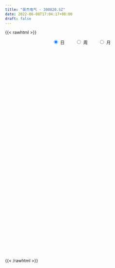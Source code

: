 ```yaml
---
title: "英杰电气 - 300820.SZ"
date: 2022-06-08T17:04:17+08:00
draft: false
---
```

{{< rawhtml >}}
    <div style="text-align: center">
        <label style="padding: 1rem;"><input style="margin-right: .5rem" type="radio" name="period" value="D" checked onclick="period_change(this)">日</label>
        <label style="padding: 1rem;"><input style="margin-right: .5rem" type="radio" name="period" value="W" onclick="period_change(this)">周</label>
        <label style="padding: 1rem;"><input style="margin-right: .5rem" type="radio" name="period" value="M" onclick="period_change(this)">月</label>
    </div>
    <div id="chart" style="height: 700px;"></div> 
    <script type="text/javascript">
        const D_v = [28422.59,15758.04,25921.79,21267.45,13980.05,11072.0,15390.0,13561.0,13480.0,10963.0,16087.18,31152.05,19789.44,13656.5,16511.5,21479.15,24895.37,16530.25,19537.5,21323.0,16096.08,16145.5,17622.3,13129.5,12164.0,15748.22,15156.0,61556.7,88278.78,68386.34,86640.56,57804.12,50215.62,50054.45,67670.44,51126.5,56822.4,60927.12,60763.59,49731.85,35471.98,43564.49,30954.42,22555.49,21521.0,22481.05,29770.23,27201.05,14902.05,16762.5,16937.54,17532.2,14197.0,26369.25,19207.2,15745.0,18786.5,17251.79,28726.83,20800.33,14162.29,9810.0,10025.5,15742.79,18276.0,15438.5,11153.0,9629.5,19049.04,28480.46,18126.91,15152.55,12687.55,16244.5,42397.54,56001.04,32468.0,33129.5,30932.23,22164.49,28619.79,25545.5,13118.07,13555.0,11195.0,29497.0,23195.5,14439.13,12225.5,12562.5,12390.56,13325.0,8612.5,6862.0,6299.5,11462.0,18413.8,26319.69,26952.18,60212.99,74915.35,35826.8,32101.0,28141.5,26843.0,62420.01,57124.49,85332.89,68230.4,43402.5,37726.5,32091.0,38405.96,41616.11,71671.41,81206.53,51210.29,39889.22,29030.0,30367.0,21993.5,23741.02,21369.5,18164.5,16641.5,13597.5,21249.0,17859.94,12138.29,21449.5,22558.5,14994.0,10345.0,12755.8,9080.5,9260.5,9478.0,17654.5,10825.72,14000.5,14320.5,10995.5,10247.0,11368.5,13366.0,12486.15,10373.45,10356.0,14413.5,20590.0,16975.0,22916.5,18643.0,13839.5,11492.5,14226.65,13317.15,29235.0,14692.5,26009.0,24220.5,24657.56,13807.5,24186.0,16948.5,14674.99,12908.99,10827.5,17354.0,11950.5,12696.0,10441.5,6899.0,7261.0,7788.0,9453.0,6291.3,6095.5,15019.0,12469.0,7319.5,5925.0,7469.5,11496.5,8350.0,7659.5,10005.5,6903.67,8196.5,6476.5,5204.5,14645.0,8737.0,5838.0,6727.0,6484.0,5805.5,7497.0,4946.74,5420.65,7679.0,6894.0,11083.5,10848.7,27864.1,68988.33,48535.13,33609.59,23466.44,31764.5,18580.5,14236.0,20389.5,33502.25,21491.5,14198.0,19106.5,20950.5,13954.75,13287.5,9490.0,12010.0,6435.0,6148.0,7434.5,8266.61,16798.89,10654.5,16829.11,34503.22,21548.81,13183.7,16350.0,9226.11,10858.0,4998.5,6457.0,9493.5,4922.5,4252.0,6785.5,10796.24,8439.74,5561.0,14077.5,22694.53,17132.89,9528.5,9606.5,7710.5,10888.64,10370.89,11625.11,18723.62,11507.88,8321.5,10920.0,7730.0,12112.0,9227.5,7557.5,10457.24,7711.0,6601.0,5352.57,27426.82,59451.15,49576.72,71097.22,45896.47,45752.62,44612.39,72807.99,46413.09,41302.37,45922.71,33795.12,76374.03,84039.61,50917.78,36860.38,44333.73,54745.29,48020.35,38618.28,45076.69,30291.79,22683.5,45615.5,31735.66,55427.48,52594.45,35777.0,31454.52,40222.81,35393.91,30252.91,28349.22,28780.87,16129.37,25893.99,27384.0,36160.55,34563.06,29233.96,27217.77,16577.27,17655.2,17386.12,24841.63,18402.5,41900.73,36914.18,35976.0,55159.76,60294.74,51637.56,30637.82,46472.97,37226.84,36952.35,34937.34,30804.15,28091.0,17418.66,21479.65,22771.0,17521.5,32761.79,32316.53,22826.82,24366.03,16064.16,29694.92,22839.23,19855.39,21328.38,17445.79,14288.19,20587.08,15508.5,17741.0,31871.2,14607.5,17003.5,13659.17,25140.45,21147.9,11807.25,17332.55,38528.35,34391.19,74619.25,74747.77,55605.91,41117.93,38640.75,37530.31,35397.32,33354.84,39189.54,25528.51,33997.91,26546.57,36828.75,59582.32,44045.0,29209.5,25417.0,25149.0,15100.5,20263.48,13399.49,34559.67,25584.88,15809.5,15037.0,11236.5,19795.0,14020.97,14712.02,12145.5,10569.5,15124.0,10395.47,9471.5,12794.0,7771.61,7387.5,9076.6,8794.0,9942.0,16964.0,11737.5,8211.96,7270.0,15112.99,9740.46,12569.0,12406.0,10034.5,13897.0,15628.0,15018.03,8567.0,9402.5,10030.69,13195.0,18167.74,7144.0,21478.65,18110.21,11567.5,16829.58,9244.0,10252.5,9983.5,9318.0,11361.5,12698.41,6825.36,10053.38,17483.0,9377.0,10136.91,13829.5,18283.89,13971.07,7188.31,9243.5,11164.64,12807.05,11823.11,14417.0,12823.04,7780.0,9024.5,6773.8,6601.5,9321.79,9479.5,7469.5,9942.0,8366.5,10660.5,17468.5,34615.0,16070.9,33881.67,23587.6,16662.71,14226.01,12292.09,10789.26,9744.81,29851.67,22288.77,15591.02,11347.27,10297.71,12911.94,9908.44,10379.94,10514.94,18590.94,18583.79,24819.0,14056.0,11850.99,12781.0,15454.8,16924.57,28100.13,23772.6,27835.0,19830.24,15187.41,18294.98,14596.82,17190.31,18461.12,12379.87,12493.35,7175.08,10300.6,7886.83,11668.21,9205.0,7753.03,10496.37,22136.98,29925.29,13159.9,17796.12,19985.17,13438.03,25648.62,29170.75,24191.57,21176.54]
const D_histogram = [0.0,0.0721139601,0.2550441117,0.1290329869,-0.1236781448,-0.3650535905,-0.3018501132,-0.3528634473,-0.3596681273,-0.4173592902,-0.2451462405,0.1667201528,0.3430652295,0.4140943767,0.4438023948,-1.5154363616,-2.5819171355,-3.1674419663,-3.4129613327,-3.4311042674,-3.2660519644,-2.8878292014,-2.5047504107,-2.055781373,-1.6232925373,-1.1684128325,-0.7736501223,-0.0838630605,0.5244891462,1.3205765665,1.9030493918,2.0225616749,1.9067565941,1.8876910809,2.0510396914,2.1214785043,2.153873407,2.271325788,2.1952695102,1.8743793719,1.5542568283,0.8553756527,0.2543640328,-0.0673928153,-0.1983739085,-0.3358409921,-0.5268375651,-0.8601494676,-0.9454166804,-0.8558261103,-0.6887400797,-0.6123731078,-0.4940045596,-0.1910161562,-0.0309046917,0.1506704373,0.1935233083,0.1014297172,0.3256585097,0.336156783,0.2841285382,0.262636427,0.296549715,0.4010269446,0.5152616232,0.4606088699,0.3236139187,0.2658968376,0.3477193813,0.3479094666,0.1767919565,0.1308694824,0.0710757429,0.0693779175,0.3995001455,0.7317607286,0.7144242599,0.824415712,0.788312484,0.6664793979,0.2736946778,-0.2236401174,-0.4408357223,-0.4936675392,-0.5251002883,-0.2926634142,-0.1629028667,-0.0675527569,-0.0739197301,-0.1690658205,-0.1045237773,-0.1842682445,-0.2285948185,-0.3027606481,-0.3010682908,-0.2186850038,0.0138381695,0.2905929041,0.4299293541,0.8992380069,1.1677239105,1.1385251286,0.9146591293,0.821575521,0.5479893601,0.8036027213,0.7821725692,1.1748364452,1.1062575909,0.9494036489,0.568418853,0.2111337646,0.1575383464,0.1716576077,0.4019481195,0.4764972389,0.2129494696,0.1694632497,-0.0124442901,-0.3774846965,-0.5322644175,-0.5306136281,-0.6276271444,-0.7467802529,-0.7486936715,-0.7455162252,-0.6035982141,-0.604784159,-0.5531872595,-0.7067145975,-0.9644728688,-1.1269846296,-1.2084991356,-1.1435120398,-1.0155807859,-0.9081103744,-0.8068176056,-0.5686399771,-0.3975304035,-0.4475529207,-0.3510985244,-0.3234445871,-0.1839108143,-0.0162480641,0.0677576457,0.1011523583,0.0389407917,0.1012197059,0.1225214065,0.2482078494,0.2298642253,0.3846118165,0.4301771349,0.342036916,0.2230731424,0.1339136219,0.1628918223,-0.0684639198,-0.1686337659,-0.5198152095,-0.8881161993,-1.2151837675,-1.3522640335,-1.2738420358,-1.1119710156,-0.8890688415,-0.7116005452,-0.5300854948,-0.2637200816,-0.0883605592,-0.043488851,-0.0692557966,-0.0407862389,-0.0231177644,-0.0016055406,0.010342821,0.0781881233,0.1154306418,-0.0423075213,-0.2207166867,-0.3313888676,-0.4147459039,-0.3907898403,-0.2099542262,0.00085885,0.2136645017,0.3777858543,0.4470450776,0.5332454,0.533708855,0.5359910979,0.715485156,0.7595248568,0.7758896032,0.6988916346,0.6832436716,0.6229869589,0.4771587619,0.3193527451,0.2687975208,0.2524028448,0.1938858338,0.2494391664,0.3391854988,0.8609767858,1.1756118019,1.454189401,1.3361464558,1.1724013831,0.809147821,0.5537480468,0.34808101,0.226331383,0.253667107,0.2403329342,0.1474138757,0.1706062267,0.1954090786,0.0829059776,-0.0869748369,-0.1701197826,-0.3460400733,-0.4182133852,-0.441045116,-0.3962868532,-0.3003967497,-0.188925608,-0.1886114466,-0.0437657385,0.1267403453,0.1834873932,0.1406506136,-0.0207524504,-0.1496830479,-0.3085965168,-0.3643115433,-0.3388292392,-0.4097982122,-0.4280766247,-0.3903359278,-0.2777290088,-0.1317637287,-0.0641389348,-0.041995315,0.0654482917,0.2524835682,0.3048029798,0.3324272067,0.2919512393,0.2498147423,0.2733709609,0.1990362003,0.2276088903,0.2408078326,0.1697397342,0.0759967418,0.076805308,0.0734800308,0.1147956526,0.0731738209,0.0505065842,-0.0759934649,-0.2122679388,-0.2640783351,-0.2660121758,0.0716244526,0.5008499405,0.7736626653,1.4314284039,1.530748646,1.5719318494,1.6079484859,1.5987978587,1.3979906366,1.1303458348,1.0205247371,0.8381951018,1.1847669792,1.5924488186,1.7875177997,1.7967346089,1.9337734843,1.4264941843,0.8392910815,0.3291417326,0.0604831542,-0.2228338263,-0.3595797212,-0.1769369351,-0.2793584448,0.3849490979,0.7519266506,0.5452787727,0.3537206477,0.5918418349,0.7006255445,0.4287586394,-0.2222187816,-0.4571521967,-0.7025865294,-0.9771494689,-1.218887952,-1.5841464383,-1.878984205,-1.8080876111,-1.6562464813,-1.6167617096,-1.7462783887,-1.7092998814,-1.5691989342,-1.590316111,-0.8800349354,-0.5321512191,-0.4105660224,0.1323570969,0.8442336974,1.535973117,1.6762738937,1.4648736595,1.8148855135,1.574044185,0.858309822,0.339972601,-0.2835133436,-0.7685427842,-1.0534588152,-1.4572632446,-1.6354028181,-1.5869202869,-1.9339411157,-2.1520685058,-2.1856381886,-2.1708178761,-1.7673087901,-1.7186805872,-1.4329059705,-1.1978314026,-0.8828739791,-0.6618957269,-0.7141137739,-0.6830357601,-0.5366422863,0.0246602336,0.3104650199,0.5553219959,0.6295859684,0.8921787538,0.7809336151,0.5913118961,0.5813287596,0.8969271469,1.1599653723,2.3047269275,3.2712541192,3.7271583376,3.8063690563,3.6934454662,3.3893124451,2.8459159563,2.2932539396,1.7049222985,1.1869212756,0.7272405314,0.3048554981,0.0319549568,-1.2000498746,-1.6186929254,-1.9282032748,-1.8340704692,-1.458978385,-1.197263709,-1.0105825628,-0.847143136,-0.2230847613,-0.1128042717,-0.1507461536,-0.3488196427,-0.6143841451,-0.9254361939,-1.1125667429,-1.4623981879,-1.4145412569,-1.4230304564,-1.0419513455,-0.733605187,-0.4764041416,-0.2387680557,-0.1561341939,-0.2684406311,-0.6298116691,-0.9156759713,-1.1722413395,-1.1122472738,-1.2558629446,-1.1440111605,-1.085891638,-1.0920165129,-1.0500828592,-0.8406239539,-0.7605040496,-0.99940518,-0.8280422726,-1.0020484687,-1.0377807332,-1.071951849,-1.0115652361,-1.0248742392,-0.769272275,-0.5271610387,-0.4734745262,-0.5485586446,-0.8459480169,-0.9677659732,-0.7131241726,-0.6088577658,-0.3553093144,-0.2159574278,-0.0650116752,-0.0364555008,-0.0860246154,-0.0802964997,-0.108311317,-0.3382786231,-0.376951132,-0.235401446,0.1443268436,0.6218352779,0.8942269269,1.0217380044,1.0781456062,1.2951709259,1.2641349787,1.3877949709,1.5898353814,1.655756932,1.5927562284,1.3363028524,1.0474908209,0.7154116798,0.3547603528,0.1270386418,0.1129834952,0.0278368159,-0.2984942157,-0.5973872736,-0.4108618235,0.2095573388,0.4186296583,0.9489152548,1.3027636254,1.3387965812,1.3072584974,1.112064759,0.7332860318,0.5077899321,1.1803709673,1.2776847143,1.1653246033,0.952220668,0.6396628708,0.3205394997,-0.2234641785,-0.3873573968,-0.7189833151,-1.2311678955,-1.6979558238,-1.5131696039,-1.4405976808,-1.4892963859,-1.6444339655,-1.7822908436,-2.2560447199,-2.295153105,-1.7163192539,-1.0382551907,-0.4224336571,0.0273293983,0.5586925422,0.9837992291,1.3592608364,1.700608997,1.8105433353,1.7349099603,1.603603734,1.6888819074,1.6086681834,1.6492658,1.5382511264,1.3791947583,0.882514768,-1.2370150709,-2.4543853818,-3.1441026492,-3.3857465566,-3.2106526169,-2.9983019251,-2.5097122752,-1.8346887478,-1.1410248467,-0.6143059988]
const D_fast = [0.0,0.0901424501,0.3368336296,0.2430807516,-0.0405499163,-0.3731887597,-0.3854478106,-0.5246770066,-0.6213987184,-0.7834297038,-0.6725032143,-0.2189567827,0.0431546014,0.2177073427,0.3583659595,-1.9797318872,-3.6916919451,-5.0690772674,-6.167836967,-7.0437559685,-7.6952166567,-8.0389511941,-8.282060006,-8.3470363116,-8.3203706102,-8.1575941135,-7.9562439339,-7.2874226372,-6.547948144,-5.4217165821,-4.3634814087,-3.738328707,-3.3774446392,-2.9245873822,-2.2484788489,-1.6476704099,-1.0768071554,-0.3915233274,0.0812377723,0.228942477,0.2973841404,-0.187653122,-0.7250737336,-1.0636787856,-1.2442533559,-1.4656806875,-1.7883866518,-2.3367359212,-2.6583573041,-2.7827232616,-2.7878222509,-2.864548556,-2.8696811476,-2.6144467832,-2.4620614917,-2.2428187534,-2.1515850553,-2.2183212171,-1.9126777972,-1.8181403281,-1.7991364383,-1.7549694428,-1.6469187261,-1.4421847603,-1.1991346759,-1.1386352117,-1.1947266833,-1.1859695549,-1.0172171659,-0.930049714,-1.056969235,-1.0701743385,-1.1121991422,-1.0965524883,-0.6665552239,-0.1513544587,0.0099151376,0.3260105177,0.4869854107,0.531772174,0.2074111234,-0.3458337011,-0.6732382366,-0.8494869383,-1.0121947595,-0.8529237389,-0.7638889081,-0.6854269875,-0.7102738932,-0.8476864388,-0.8092753399,-0.9350868682,-1.0365621469,-1.1864181385,-1.2599928539,-1.2322808179,-0.9962981022,-0.6468951415,-0.400076353,0.2940418015,0.8544586827,1.109891183,1.114689966,1.227000238,1.0904114171,1.5469254586,1.7210384488,2.4074114361,2.6153969795,2.6958939497,2.4570138671,2.1525122198,2.1383013882,2.1953350514,2.5261125932,2.7197860223,2.5094756203,2.5083552129,2.3233366006,1.8639250201,1.5760791946,1.445076577,1.1911562746,0.8853081029,0.6962212664,0.5130196564,0.504038114,0.3516561293,0.2649562139,-0.0652497735,-0.5641262619,-1.0083841801,-1.3920234701,-1.6129143842,-1.7388783268,-1.8584355088,-1.9588471414,-1.8628295072,-1.7911025344,-1.9530132819,-1.9443335167,-1.9975407261,-1.9039846569,-1.7403839227,-1.6394388014,-1.5807559993,-1.633232368,-1.5456485273,-1.4937164751,-1.3059780699,-1.2668556376,-1.0159550923,-0.8628454902,-0.8654764801,-0.9286719681,-0.984353083,-0.9146519271,-1.1631236491,-1.3054519367,-1.7865871827,-2.3769172224,-3.0077807324,-3.4829270068,-3.722965518,-3.8390872517,-3.838452288,-3.838884128,-3.7898904513,-3.5894550585,-3.4361856759,-3.4021861805,-3.4452670752,-3.4269940773,-3.4151050438,-3.3939942052,-3.3794601384,-3.2920678052,-3.2259676262,-3.3942826697,-3.6278710067,-3.8213904046,-4.0084339168,-4.0821753134,-3.9538282558,-3.7428004671,-3.47657869,-3.2180108738,-3.0369903811,-2.8174787087,-2.6835880399,-2.5473080226,-2.1889426754,-1.9550217604,-1.7446846132,-1.6469596732,-1.4917967182,-1.3963066912,-1.4228451978,-1.5008130283,-1.4841688724,-1.4374628372,-1.4475083898,-1.3295952656,-1.1550525584,-0.418017075,0.1905208916,0.832645841,1.0486395097,1.1779947828,1.0170281759,0.9000654134,0.7814186291,0.7162518478,0.8070043486,0.8537534093,0.7976878197,0.8635317274,0.937186849,0.8454102423,0.6537857187,0.5281108273,0.2656805183,0.0889538601,-0.0441391497,-0.0984526002,-0.0776616842,-0.0134219444,-0.0602606447,0.0736436288,0.2758347989,0.3784536952,0.3707795689,0.2041883923,0.0378370329,-0.1982255653,-0.3450184776,-0.4042434833,-0.5776620093,-0.702959578,-0.7628028631,-0.7196281963,-0.6066038483,-0.5550137882,-0.5433689971,-0.4195633175,-0.1694071489,-0.0408869924,0.0698440362,0.1023558787,0.1226730672,0.214572026,0.1899963155,0.2754712281,0.3488721285,0.3202389636,0.2454951568,0.2655050499,0.2805497804,0.3505643153,0.3272359388,0.3171953483,0.1716969329,-0.0176445257,-0.1354745058,-0.2039113904,0.1516313512,0.7060693242,1.1722977153,2.1879205549,2.6699279585,3.1040941242,3.5420978823,3.9326467197,4.0813371567,4.0962788136,4.2415889002,4.2688080404,4.9115716626,5.7173657066,6.3593141376,6.8177145991,7.4381968455,7.2875410917,6.9101607592,6.4822968434,6.2287590536,5.8897336165,5.6630927913,5.8015013437,5.6292402227,6.3897850399,6.9447442552,6.8744160706,6.7712881074,7.1573697533,7.4413098491,7.2766326039,6.5701004875,6.2208790232,5.7997980581,5.2809477514,4.7344872804,3.9731921845,3.2086083665,2.8274830576,2.5652625671,2.2005569114,1.6344706351,1.2441241721,0.9919253858,0.5732291812,1.0635016229,1.2783475345,1.2972912255,1.873303619,2.796238644,3.8719713427,4.4313405929,4.5861587735,5.389892006,5.5425617237,5.0414048161,4.6080607454,3.913696465,3.2365313283,2.6882505935,1.9201303529,1.333140075,0.9848925344,0.1543864267,-0.6017580899,-1.1817373198,-1.7096214763,-1.7479395878,-2.1289815318,-2.2014334077,-2.2658166905,-2.1715777617,-2.1160734413,-2.3468199317,-2.486500858,-2.4742679557,-1.9068003775,-1.5433793361,-1.1596918611,-0.9280313966,-0.4423939226,-0.3584056576,-0.4001994026,-0.2648503493,0.2749798248,0.8280093933,2.5489526804,4.3332934018,5.7209872047,6.7517901875,7.5622279639,8.105423054,8.2735055543,8.2941570225,8.1320559561,7.9107852521,7.6329146407,7.286743482,7.0218316798,5.4898143797,4.6664980976,3.8749369295,3.5105521178,3.5208996058,3.4832983545,3.4173338601,3.3689875028,3.9372746872,4.0193541088,3.9437256886,3.6584472888,3.2392867501,2.6968756528,2.2316034181,1.5161724261,1.2103940429,0.8461472293,0.9667385038,1.0916833656,1.2297833756,1.4077274476,1.4513277609,1.2719111659,0.7530872106,0.2383039156,-0.3113217875,-0.5293895402,-0.9869709471,-1.1611219532,-1.3744753402,-1.6536043433,-1.8741914044,-1.8748884876,-1.9848945957,-2.4736470211,-2.5092946818,-2.9338129952,-3.228990443,-3.531149521,-3.7236542171,-3.9931817801,-3.9298978846,-3.8195769079,-3.884259027,-4.0964828066,-4.6053591831,-4.9691186327,-4.8927578752,-4.9407059099,-4.7759847871,-4.6906222575,-4.5559294236,-4.5364871244,-4.6075623929,-4.6219084022,-4.6770010487,-4.9915380106,-5.1244483025,-5.0417489779,-4.6259389774,-3.9929717237,-3.4970233429,-3.1140777643,-2.788133761,-2.2473157098,-1.9623179123,-1.4917091774,-0.8922099215,-0.4123491379,-0.0771607845,0.0004615526,-0.0264777736,-0.1797039948,-0.4516652336,-0.6476272842,-0.633436557,-0.7116240322,-1.1125786179,-1.5608184941,-1.4770084998,-0.8042000029,-0.4904702688,0.2770441413,0.9565834183,1.3273155195,1.62259206,1.7054145113,1.5099572921,1.4114086755,2.3790824525,2.795817378,2.9747884179,2.9997396495,2.84709757,2.6081090739,2.008239351,1.7475067835,1.2361350365,0.4161584822,-0.4751184021,-0.6686245831,-0.9562020802,-1.3772248818,-1.9434709528,-2.5269005417,-3.5646655981,-4.1775622594,-4.0278082218,-3.6093079562,-3.099094837,-2.642499432,-1.9714631525,-1.3004066583,-0.585129842,0.1813705679,0.7439407401,1.1020348552,1.3716295624,1.8791282126,2.2010815344,2.653995601,2.927543709,3.1132860305,2.8372347322,0.4084511255,-1.4225155308,-2.8982584605,-3.9863390071,-4.6139082216,-5.151133011,-5.2899714299,-5.0736200895,-4.6652124,-4.2920700519]
const D_slow = [0.0,0.01802849,0.0817895179,0.1140477647,0.0831282285,-0.0081351692,-0.0835976975,-0.1718135593,-0.2617305911,-0.3660704136,-0.4273569738,-0.3856769356,-0.2999106282,-0.196387034,-0.0854364353,-0.4642955257,-1.1097748096,-1.9016353011,-2.7548756343,-3.6126517012,-4.4291646923,-5.1511219926,-5.7773095953,-6.2912549386,-6.6970780729,-6.989181281,-7.1825938116,-7.2035595767,-7.0724372902,-6.7422931485,-6.2665308006,-5.7608903819,-5.2842012333,-4.8122784631,-4.2995185402,-3.7691489142,-3.2306805624,-2.6628491154,-2.1140317379,-1.6454368949,-1.2568726878,-1.0430287747,-0.9794377664,-0.9962859703,-1.0458794474,-1.1298396954,-1.2615490867,-1.4765864536,-1.7129406237,-1.9268971513,-2.0990821712,-2.2521754481,-2.375676588,-2.4234306271,-2.4311568,-2.3934891907,-2.3451083636,-2.3197509343,-2.2383363069,-2.1542971111,-2.0832649766,-2.0176058698,-1.9434684411,-1.8432117049,-1.7143962991,-1.5992440816,-1.518340602,-1.4518663925,-1.3649365472,-1.2779591806,-1.2337611915,-1.2010438209,-1.1832748851,-1.1659304058,-1.0660553694,-0.8831151872,-0.7045091223,-0.4984051943,-0.3013270733,-0.1347072238,-0.0662835544,-0.1221935837,-0.2324025143,-0.3558193991,-0.4870944712,-0.5602603247,-0.6009860414,-0.6178742306,-0.6363541631,-0.6786206183,-0.7047515626,-0.7508186237,-0.8079673284,-0.8836574904,-0.9589245631,-1.013595814,-1.0101362717,-0.9374880456,-0.8300057071,-0.6051962054,-0.3132652278,-0.0286339456,0.2000308367,0.405424717,0.542422057,0.7433227373,0.9388658796,1.2325749909,1.5091393886,1.7464903008,1.8885950141,1.9413784552,1.9807630418,2.0236774437,2.1241644736,2.2432887834,2.2965261508,2.3388919632,2.3357808907,2.2414097165,2.1083436122,1.9756902051,1.818783419,1.6320883558,1.4449149379,1.2585358816,1.1076363281,0.9564402883,0.8181434734,0.6414648241,0.4003466069,0.1186004495,-0.1835243344,-0.4694023444,-0.7232975409,-0.9503251345,-1.1520295358,-1.2941895301,-1.393572131,-1.5054603612,-1.5932349923,-1.674096139,-1.7200738426,-1.7241358586,-1.7071964472,-1.6819083576,-1.6721731597,-1.6468682332,-1.6162378816,-1.5541859192,-1.4967198629,-1.4005669088,-1.2930226251,-1.2075133961,-1.1517451105,-1.118266705,-1.0775437494,-1.0946597294,-1.1368181708,-1.2667719732,-1.488801023,-1.7925969649,-2.1306629733,-2.4491234822,-2.7271162361,-2.9493834465,-3.1272835828,-3.2598049565,-3.3257349769,-3.3478251167,-3.3586973295,-3.3760112786,-3.3862078383,-3.3919872794,-3.3923886646,-3.3898029593,-3.3702559285,-3.3413982681,-3.3519751484,-3.4071543201,-3.490001537,-3.5936880129,-3.691385473,-3.7438740296,-3.7436593171,-3.6902431917,-3.5957967281,-3.4840354587,-3.3507241087,-3.2172968949,-3.0832991205,-2.9044278315,-2.7145466172,-2.5205742164,-2.3458513078,-2.1750403899,-2.0192936501,-1.9000039597,-1.8201657734,-1.7529663932,-1.689865682,-1.6413942236,-1.579034432,-1.4942380573,-1.2789938608,-0.9850909103,-0.6215435601,-0.2875069461,0.0055933997,0.2078803549,0.3463173666,0.4333376191,0.4899204648,0.5533372416,0.6134204751,0.650273944,0.6929255007,0.7417777704,0.7625042648,0.7407605555,0.6982306099,0.6117205916,0.5071672453,0.3969059663,0.297834253,0.2227350656,0.1755036636,0.1283508019,0.1174093673,0.1490944536,0.1949663019,0.2301289553,0.2249408427,0.1875200807,0.1103709515,0.0192930657,-0.0654142441,-0.1678637971,-0.2748829533,-0.3724669353,-0.4418991875,-0.4748401196,-0.4908748534,-0.5013736821,-0.4850116092,-0.4218907171,-0.3456899722,-0.2625831705,-0.1895953607,-0.1271416751,-0.0587989349,-0.0090398848,0.0478623378,0.1080642959,0.1504992295,0.1694984149,0.1886997419,0.2070697496,0.2357686628,0.254062118,0.266688764,0.2476903978,0.1946234131,0.1286038293,0.0621007854,0.0800068985,0.2052193837,0.39863505,0.756492151,1.1391793125,1.5321622748,1.9341493963,2.333848861,2.6833465201,2.9659329788,3.2210641631,3.4306129386,3.7268046834,4.124916888,4.5717963379,5.0209799902,5.5044233612,5.8610469073,6.0708696777,6.1531551108,6.1682758994,6.1125674428,6.0226725125,5.9784382788,5.9085986675,6.004835942,6.1928176047,6.3291372978,6.4175674598,6.5655279185,6.7406843046,6.8478739644,6.7923192691,6.6780312199,6.5023845875,6.2580972203,5.9533752323,5.5573386228,5.0875925715,4.6355706687,4.2215090484,3.817318621,3.3807490238,2.9534240535,2.5611243199,2.1635452922,1.9435365583,1.8104987536,1.707857248,1.7409465222,1.9520049465,2.3359982258,2.7550666992,3.1212851141,3.5750064925,3.9685175387,4.1830949942,4.2680881444,4.1972098085,4.0050741125,3.7417094087,3.3773935975,2.968542893,2.5718128213,2.0883275424,1.5503104159,1.0039008688,0.4611963998,0.0193692022,-0.4103009446,-0.7685274372,-1.0679852878,-1.2887037826,-1.4541777143,-1.6327061578,-1.8034650978,-1.9376256694,-1.931460611,-1.853844356,-1.715013857,-1.557617365,-1.3345726765,-1.1393392727,-0.9915112987,-0.8461791088,-0.6219473221,-0.331955979,0.2442257529,1.0620392827,1.9938288671,2.9454211311,3.8687824977,4.716110609,5.427589598,6.0009030829,6.4271336575,6.7238639765,6.9056741093,6.9818879838,6.989876723,6.6898642544,6.285191023,5.8031402043,5.344622587,4.9798779908,4.6805620635,4.4279164228,4.2161306388,4.1603594485,4.1321583806,4.0944718422,4.0072669315,3.8536708952,3.6223118467,3.344170161,2.978570614,2.6249352998,2.2691776857,2.0086898493,1.8252885526,1.7061875172,1.6464955033,1.6074619548,1.540351797,1.3828988797,1.1539798869,0.860919552,0.5828577336,0.2688919974,-0.0171107927,-0.2885837022,-0.5615878304,-0.8241085452,-1.0342645337,-1.2243905461,-1.4742418411,-1.6812524092,-1.9317645264,-2.1912097097,-2.459197672,-2.712088981,-2.9683075408,-3.1606256096,-3.2924158692,-3.4107845008,-3.547924162,-3.7594111662,-4.0013526595,-4.1796337026,-4.3318481441,-4.4206754727,-4.4746648297,-4.4909177485,-4.5000316237,-4.5215377775,-4.5416119024,-4.5686897317,-4.6532593875,-4.7474971705,-4.806347532,-4.7702658211,-4.6148070016,-4.3912502699,-4.1358157688,-3.8662793672,-3.5424866357,-3.226452891,-2.8795041483,-2.482045303,-2.06810607,-1.6699170129,-1.3358412998,-1.0739685945,-0.8951156746,-0.8064255864,-0.7746659259,-0.7464200522,-0.7394608482,-0.8140844021,-0.9634312205,-1.0661466764,-1.0137573417,-0.9090999271,-0.6718711134,-0.3461802071,-0.0114810618,0.3153335626,0.5933497523,0.7766712603,0.9036187433,1.1987114852,1.5181326637,1.8094638146,2.0475189816,2.2074346992,2.2875695742,2.2317035296,2.1348641804,1.9551183516,1.6473263777,1.2228374218,0.8445450208,0.4843956006,0.1120715041,-0.2990369873,-0.7446096982,-1.3086208782,-1.8824091544,-2.3114889679,-2.5710527656,-2.6766611798,-2.6698288303,-2.5301556947,-2.2842058875,-1.9443906784,-1.5192384291,-1.0666025953,-0.6328751052,-0.2319741717,0.1902463052,0.592413351,1.004729801,1.3892925826,1.7340912722,1.9547199642,1.6454661965,1.031869851,0.2458441887,-0.6005924505,-1.4032556047,-2.1528310859,-2.7802591547,-3.2389313417,-3.5241875534,-3.6777640531]
const D_data = [['2020-05-18', 88.49, 83.0, 82.0, 88.75],['2020-05-19', 83.53, 84.13, 83.0, 84.49],['2020-05-20', 84.13, 86.35, 83.63, 87.96],['2020-05-21', 86.0, 82.8, 82.0, 86.49],['2020-05-22', 81.1, 80.2, 79.6, 83.33],['2020-05-25', 80.24, 78.81, 77.44, 80.89],['2020-05-26', 79.0, 81.87, 78.89, 82.78],['2020-05-27', 81.89, 80.19, 79.78, 81.89],['2020-05-28', 80.5, 80.27, 78.81, 82.54],['2020-05-29', 79.4, 79.1, 78.51, 80.47],['2020-06-01', 78.81, 81.97, 78.81, 82.23],['2020-06-02', 84.0, 86.47, 83.12, 89.6],['2020-06-03', 87.01, 85.27, 84.08, 87.01],['2020-06-04', 85.9, 84.89, 83.55, 85.96],['2020-06-05', 84.88, 84.97, 84.22, 86.99],['2020-06-08', 56.31, 54.33, 54.1, 56.49],['2020-06-09', 54.2, 55.55, 53.69, 56.28],['2020-06-10', 55.66, 54.57, 54.13, 55.8],['2020-06-11', 54.6, 53.6, 53.51, 55.0],['2020-06-12', 51.61, 52.53, 51.4, 53.44],['2020-06-15', 52.1, 51.96, 51.89, 53.43],['2020-06-16', 52.65, 52.95, 52.12, 53.79],['2020-06-17', 52.84, 52.13, 51.72, 53.0],['2020-06-18', 52.12, 52.52, 51.71, 52.68],['2020-06-19', 52.79, 52.3, 52.19, 52.8],['2020-06-22', 52.38, 52.89, 52.36, 53.44],['2020-06-23', 53.07, 52.65, 52.46, 53.67],['2020-06-24', 52.66, 57.92, 52.15, 57.92],['2020-06-29', 59.18, 59.58, 59.04, 61.8],['2020-06-30', 59.69, 65.5, 58.65, 65.53],['2020-07-01', 63.5, 66.93, 62.6, 68.96],['2020-07-02', 65.8, 63.75, 63.6, 67.92],['2020-07-03', 64.13, 61.6, 60.68, 64.75],['2020-07-06', 61.6, 63.25, 61.1, 64.28],['2020-07-07', 63.0, 66.86, 62.91, 68.6],['2020-07-08', 65.82, 67.43, 64.45, 67.68],['2020-07-09', 67.2, 68.45, 66.53, 70.43],['2020-07-10', 67.99, 71.28, 66.98, 71.8],['2020-07-13', 71.28, 70.42, 69.8, 73.95],['2020-07-14', 69.8, 67.64, 66.5, 70.94],['2020-07-15', 68.0, 67.08, 66.66, 69.6],['2020-07-16', 66.76, 60.37, 60.37, 66.76],['2020-07-17', 59.72, 58.37, 56.12, 59.75],['2020-07-20', 58.94, 59.3, 57.05, 59.4],['2020-07-21', 59.27, 60.21, 58.9, 60.66],['2020-07-22', 59.99, 59.03, 58.99, 60.83],['2020-07-23', 59.0, 56.95, 55.39, 59.03],['2020-07-24', 56.78, 52.99, 52.51, 57.55],['2020-07-27', 53.08, 54.01, 52.5, 54.01],['2020-07-28', 54.38, 55.23, 54.28, 55.58],['2020-07-29', 55.0, 55.99, 54.33, 56.35],['2020-07-30', 55.98, 54.68, 54.54, 55.98],['2020-07-31', 54.3, 54.96, 54.02, 55.43],['2020-08-03', 55.41, 57.8, 55.27, 58.17],['2020-08-04', 57.5, 56.83, 56.17, 58.29],['2020-08-05', 56.83, 57.73, 56.4, 57.89],['2020-08-06', 57.49, 56.4, 55.62, 57.77],['2020-08-07', 56.71, 54.36, 53.6, 56.71],['2020-08-10', 54.94, 58.53, 53.86, 59.0],['2020-08-11', 58.0, 56.44, 56.38, 58.47],['2020-08-12', 56.1, 55.49, 54.3, 56.9],['2020-08-13', 55.5, 55.6, 55.22, 56.19],['2020-08-14', 55.8, 56.27, 55.06, 56.5],['2020-08-17', 55.91, 57.54, 55.9, 58.49],['2020-08-18', 57.7, 58.37, 56.85, 58.37],['2020-08-19', 58.31, 56.57, 56.53, 58.46],['2020-08-20', 56.03, 55.11, 54.9, 56.49],['2020-08-21', 55.49, 55.6, 55.11, 56.19],['2020-08-24', 55.8, 57.46, 55.8, 58.5],['2020-08-25', 56.54, 56.75, 53.79, 56.75],['2020-08-26', 56.74, 54.17, 54.01, 56.74],['2020-08-27', 53.93, 55.1, 53.73, 56.25],['2020-08-28', 55.27, 54.55, 53.77, 55.39],['2020-08-31', 54.62, 55.0, 54.62, 56.42],['2020-09-01', 54.55, 60.08, 54.5, 62.12],['2020-09-02', 60.0, 62.22, 59.06, 64.89],['2020-09-03', 61.68, 59.16, 59.02, 61.68],['2020-09-04', 58.18, 61.54, 58.01, 61.84],['2020-09-07', 62.16, 60.5, 60.45, 62.57],['2020-09-08', 59.67, 59.55, 58.5, 60.26],['2020-09-09', 58.55, 55.12, 54.77, 58.99],['2020-09-10', 55.57, 51.4, 50.5, 55.96],['2020-09-11', 51.0, 52.68, 50.0, 53.14],['2020-09-14', 52.66, 53.59, 52.33, 53.78],['2020-09-15', 53.67, 53.16, 52.5, 54.37],['2020-09-16', 53.16, 56.61, 52.11, 58.0],['2020-09-17', 56.04, 56.04, 55.35, 57.96],['2020-09-18', 55.6, 56.04, 55.17, 56.89],['2020-09-21', 56.15, 54.86, 54.5, 56.6],['2020-09-22', 54.49, 53.28, 52.94, 55.0],['2020-09-23', 53.71, 54.99, 53.12, 55.2],['2020-09-24', 54.58, 52.92, 52.9, 55.7],['2020-09-25', 53.3, 52.75, 52.4, 53.5],['2020-09-28', 52.75, 51.72, 51.56, 52.75],['2020-09-29', 52.3, 52.1, 51.21, 53.18],['2020-09-30', 51.99, 52.99, 51.96, 54.89],['2020-10-09', 55.09, 55.5, 55.03, 56.84],['2020-10-12', 56.37, 57.42, 55.5, 57.99],['2020-10-13', 57.06, 56.99, 56.66, 59.66],['2020-10-14', 57.0, 63.21, 57.0, 68.16],['2020-10-15', 61.7, 63.46, 61.15, 67.99],['2020-10-16', 62.03, 61.28, 60.63, 63.92],['2020-10-19', 61.8, 58.99, 58.51, 61.82],['2020-10-20', 59.4, 60.51, 58.12, 60.89],['2020-10-21', 60.3, 57.87, 57.8, 61.0],['2020-10-22', 58.0, 65.09, 57.4, 67.2],['2020-10-23', 64.1, 63.01, 62.0, 67.0],['2020-10-26', 64.5, 70.15, 63.23, 72.36],['2020-10-27', 68.0, 66.36, 64.24, 68.22],['2020-10-28', 65.11, 65.7, 62.8, 65.93],['2020-10-29', 64.0, 62.3, 62.25, 64.33],['2020-10-30', 62.26, 61.18, 61.1, 64.99],['2020-11-02', 60.78, 64.3, 58.96, 65.88],['2020-11-03', 64.0, 65.46, 63.5, 66.97],['2020-11-04', 65.94, 69.36, 64.45, 71.58],['2020-11-05', 69.93, 68.9, 67.5, 73.8],['2020-11-06', 70.25, 64.75, 64.53, 70.86],['2020-11-09', 64.11, 67.16, 64.1, 68.03],['2020-11-10', 67.58, 65.21, 64.23, 67.65],['2020-11-11', 66.0, 61.6, 61.47, 66.07],['2020-11-12', 62.0, 62.77, 61.65, 64.08],['2020-11-13', 62.5, 64.18, 60.05, 64.49],['2020-11-16', 65.0, 62.49, 61.66, 65.02],['2020-11-17', 62.48, 61.32, 60.26, 62.48],['2020-11-18', 61.32, 62.08, 61.32, 63.8],['2020-11-19', 60.99, 61.74, 59.88, 62.35],['2020-11-20', 61.43, 63.5, 61.28, 64.26],['2020-11-23', 63.97, 61.75, 61.59, 64.0],['2020-11-24', 61.78, 62.21, 61.21, 63.39],['2020-11-25', 62.41, 58.96, 58.9, 62.41],['2020-11-26', 58.95, 55.94, 55.5, 58.95],['2020-11-27', 55.72, 55.19, 54.36, 56.59],['2020-11-30', 55.39, 54.6, 54.03, 55.63],['2020-12-01', 54.33, 55.4, 54.3, 55.87],['2020-12-02', 55.11, 55.76, 55.1, 55.8],['2020-12-03', 55.77, 55.25, 55.24, 56.33],['2020-12-04', 54.74, 54.9, 54.14, 55.5],['2020-12-07', 54.6, 56.81, 54.36, 58.2],['2020-12-08', 56.63, 56.5, 55.99, 57.12],['2020-12-09', 56.4, 53.51, 53.51, 56.9],['2020-12-10', 53.0, 54.93, 52.5, 56.2],['2020-12-11', 54.7, 53.9, 53.01, 55.58],['2020-12-14', 53.58, 55.31, 53.33, 56.3],['2020-12-15', 55.5, 56.17, 54.51, 56.34],['2020-12-16', 56.17, 55.58, 55.36, 57.35],['2020-12-17', 54.52, 55.09, 53.11, 55.5],['2020-12-18', 55.49, 53.63, 53.47, 55.49],['2020-12-21', 53.9, 55.01, 53.63, 55.63],['2020-12-22', 55.06, 54.58, 54.52, 56.78],['2020-12-23', 53.8, 56.21, 53.63, 56.99],['2020-12-24', 55.55, 54.67, 53.87, 56.72],['2020-12-25', 54.67, 57.25, 54.66, 58.2],['2020-12-28', 57.88, 56.56, 55.38, 57.88],['2020-12-29', 56.2, 54.9, 54.5, 56.68],['2020-12-30', 54.52, 54.01, 53.66, 55.26],['2020-12-31', 53.8, 53.8, 53.0, 54.46],['2021-01-04', 54.1, 55.08, 54.0, 55.38],['2021-01-05', 54.22, 51.15, 50.01, 54.9],['2021-01-06', 50.4, 51.64, 50.11, 51.66],['2021-01-07', 51.59, 46.82, 46.66, 51.59],['2021-01-08', 46.69, 43.89, 43.01, 46.69],['2021-01-11', 43.36, 41.44, 40.31, 43.71],['2021-01-12', 41.06, 41.25, 40.66, 42.84],['2021-01-13', 41.3, 42.41, 39.85, 43.66],['2021-01-14', 41.77, 42.78, 40.8, 43.7],['2021-01-15', 42.49, 43.38, 42.05, 43.98],['2021-01-18', 43.2, 42.82, 42.64, 43.79],['2021-01-19', 42.6, 42.89, 42.2, 43.6],['2021-01-20', 42.46, 44.38, 42.46, 45.64],['2021-01-21', 43.86, 43.82, 43.48, 44.75],['2021-01-22', 43.9, 42.25, 42.08, 44.16],['2021-01-25', 41.57, 40.89, 40.87, 42.57],['2021-01-26', 40.59, 41.05, 40.53, 42.08],['2021-01-27', 41.07, 40.53, 40.51, 41.2],['2021-01-28', 40.28, 40.19, 39.69, 41.49],['2021-01-29', 40.22, 39.68, 38.82, 40.8],['2021-02-01', 39.5, 40.15, 39.4, 40.3],['2021-02-02', 39.9, 39.65, 39.37, 40.56],['2021-02-03', 39.64, 36.43, 36.16, 39.64],['2021-02-04', 36.07, 34.67, 34.09, 36.8],['2021-02-05', 34.66, 34.02, 33.84, 35.75],['2021-02-08', 34.02, 33.03, 33.0, 34.3],['2021-02-09', 33.02, 33.37, 32.55, 33.59],['2021-02-10', 33.37, 35.12, 33.12, 35.88],['2021-02-18', 35.12, 35.94, 35.12, 36.49],['2021-02-19', 35.9, 36.67, 35.49, 36.86],['2021-02-22', 36.4, 36.8, 36.4, 38.25],['2021-02-23', 36.52, 36.07, 35.95, 37.14],['2021-02-24', 36.5, 36.61, 35.9, 37.72],['2021-02-25', 36.95, 35.73, 35.68, 36.95],['2021-02-26', 35.84, 35.74, 35.52, 36.34],['2021-03-01', 35.85, 38.53, 35.85, 38.87],['2021-03-02', 38.7, 37.63, 37.41, 38.75],['2021-03-03', 37.78, 37.69, 37.11, 37.88],['2021-03-04', 37.39, 36.6, 36.51, 37.84],['2021-03-05', 36.61, 37.35, 36.32, 37.91],['2021-03-08', 37.8, 36.81, 36.7, 38.2],['2021-03-09', 36.9, 35.34, 34.0, 36.97],['2021-03-10', 35.59, 34.42, 34.2, 35.66],['2021-03-11', 33.92, 35.18, 33.79, 35.48],['2021-03-12', 35.18, 35.39, 34.7, 36.24],['2021-03-15', 35.96, 34.6, 34.12, 36.2],['2021-03-16', 34.59, 35.97, 34.25, 36.49],['2021-03-17', 35.97, 36.81, 35.46, 37.18],['2021-03-18', 37.81, 44.17, 37.69, 44.17],['2021-03-19', 45.19, 44.5, 44.35, 49.92],['2021-03-22', 42.57, 46.6, 42.55, 48.4],['2021-03-23', 45.01, 43.12, 43.08, 45.6],['2021-03-24', 43.21, 42.77, 42.34, 44.85],['2021-03-25', 40.56, 39.65, 39.05, 41.6],['2021-03-26', 39.72, 39.91, 39.6, 40.65],['2021-03-29', 39.56, 39.7, 39.12, 40.1],['2021-03-30', 39.48, 40.16, 38.26, 40.5],['2021-03-31', 41.0, 42.04, 40.5, 44.16],['2021-04-01', 40.5, 41.85, 39.6, 41.89],['2021-04-02', 41.31, 40.81, 40.69, 41.6],['2021-04-06', 40.81, 42.3, 39.85, 42.88],['2021-04-07', 41.66, 42.7, 41.66, 44.16],['2021-04-08', 42.3, 40.96, 40.96, 42.5],['2021-04-09', 40.5, 39.58, 39.41, 41.24],['2021-04-12', 39.5, 39.98, 39.4, 40.58],['2021-04-13', 39.99, 38.0, 37.84, 40.48],['2021-04-14', 38.0, 38.4, 37.68, 38.9],['2021-04-15', 38.8, 38.48, 37.88, 38.8],['2021-04-16', 38.5, 39.1, 38.1, 39.23],['2021-04-19', 39.05, 39.88, 38.79, 40.16],['2021-04-20', 39.73, 40.47, 39.51, 42.08],['2021-04-21', 40.0, 39.25, 39.17, 40.25],['2021-04-22', 39.26, 41.38, 38.91, 41.38],['2021-04-23', 43.43, 42.61, 42.01, 44.89],['2021-04-26', 41.93, 41.95, 39.96, 42.52],['2021-04-27', 42.0, 40.9, 40.49, 42.0],['2021-04-28', 40.5, 38.94, 38.66, 41.49],['2021-04-29', 38.52, 38.52, 38.33, 39.66],['2021-04-30', 38.52, 37.2, 37.2, 38.99],['2021-05-06', 37.0, 37.65, 37.0, 37.92],['2021-05-07', 37.88, 38.3, 37.05, 38.45],['2021-05-10', 38.4, 36.65, 36.49, 38.4],['2021-05-11', 37.2, 36.7, 36.04, 37.2],['2021-05-12', 36.5, 37.08, 36.33, 37.17],['2021-05-13', 37.0, 38.1, 36.71, 38.17],['2021-05-14', 38.4, 38.99, 38.13, 39.4],['2021-05-17', 39.6, 38.44, 38.0, 39.93],['2021-05-18', 38.46, 38.0, 37.67, 38.46],['2021-05-19', 37.58, 39.36, 37.58, 40.8],['2021-05-20', 39.36, 41.22, 38.63, 42.15],['2021-05-21', 41.37, 40.35, 40.03, 42.9],['2021-05-24', 40.09, 40.47, 39.81, 40.98],['2021-05-25', 40.47, 39.8, 39.23, 40.47],['2021-05-26', 39.8, 39.75, 39.25, 40.27],['2021-05-27', 40.0, 40.72, 39.4, 40.98],['2021-05-28', 40.39, 39.54, 39.53, 41.37],['2021-05-31', 39.47, 40.88, 39.05, 40.88],['2021-06-01', 43.96, 41.0, 40.88, 43.96],['2021-06-02', 40.57, 39.97, 39.68, 41.1],['2021-06-03', 39.71, 39.36, 39.35, 40.19],['2021-06-04', 39.7, 40.38, 39.38, 40.76],['2021-06-07', 40.53, 40.41, 39.81, 40.69],['2021-06-08', 40.41, 41.18, 40.05, 41.33],['2021-06-09', 41.19, 40.25, 39.93, 41.45],['2021-06-10', 40.06, 40.4, 39.46, 40.68],['2021-06-11', 40.38, 38.72, 38.72, 40.38],['2021-06-15', 38.59, 37.8, 37.6, 38.9],['2021-06-16', 37.88, 38.18, 37.8, 38.84],['2021-06-17', 38.48, 38.46, 38.08, 38.87],['2021-06-18', 38.7, 43.56, 38.32, 43.69],['2021-06-21', 43.88, 47.04, 42.88, 48.7],['2021-06-22', 46.7, 47.54, 45.61, 49.5],['2021-06-23', 48.01, 55.86, 47.88, 57.0],['2021-06-24', 52.96, 52.24, 52.18, 54.54],['2021-06-25', 52.96, 53.33, 51.5, 56.5],['2021-06-28', 54.65, 55.0, 52.8, 56.3],['2021-06-29', 57.0, 56.1, 55.9, 60.72],['2021-06-30', 56.5, 54.69, 52.52, 57.21],['2021-07-01', 55.7, 54.0, 54.0, 59.19],['2021-07-02', 55.22, 56.26, 54.28, 58.5],['2021-07-05', 56.0, 55.78, 54.3, 58.3],['2021-07-06', 56.05, 64.18, 55.52, 65.0],['2021-07-07', 61.56, 68.67, 60.33, 74.08],['2021-07-08', 68.03, 69.62, 66.68, 73.6],['2021-07-09', 69.77, 69.97, 68.51, 72.4],['2021-07-12', 71.85, 74.22, 71.02, 75.84],['2021-07-13', 73.0, 67.3, 66.5, 73.0],['2021-07-14', 66.0, 65.09, 61.71, 67.37],['2021-07-15', 65.09, 64.42, 61.7, 65.81],['2021-07-16', 64.05, 66.37, 63.2, 68.81],['2021-07-19', 64.36, 65.5, 63.27, 68.33],['2021-07-20', 65.08, 66.83, 63.35, 67.34],['2021-07-21', 66.45, 71.6, 65.67, 73.44],['2021-07-22', 71.0, 68.91, 66.69, 72.0],['2021-07-23', 68.91, 80.94, 68.6, 82.5],['2021-07-26', 79.8, 81.34, 78.19, 87.49],['2021-07-27', 81.8, 76.0, 73.89, 85.26],['2021-07-28', 74.99, 76.38, 71.61, 77.92],['2021-07-29', 79.18, 83.2, 76.48, 87.5],['2021-07-30', 83.4, 83.99, 80.88, 89.88],['2021-08-02', 83.44, 80.2, 78.5, 87.84],['2021-08-03', 81.15, 74.0, 73.2, 82.5],['2021-08-04', 74.0, 77.5, 73.5, 78.59],['2021-08-05', 76.81, 76.54, 74.77, 78.12],['2021-08-06', 77.2, 75.0, 74.11, 79.64],['2021-08-09', 74.99, 74.0, 73.21, 78.2],['2021-08-10', 72.88, 70.5, 67.9, 76.39],['2021-08-11', 70.93, 68.96, 67.12, 71.0],['2021-08-12', 68.96, 72.15, 67.27, 73.58],['2021-08-13', 74.0, 73.01, 72.1, 77.87],['2021-08-16', 71.0, 71.38, 69.0, 72.95],['2021-08-17', 70.77, 68.18, 68.18, 71.08],['2021-08-18', 69.68, 69.08, 67.71, 71.81],['2021-08-19', 67.8, 69.93, 66.05, 70.5],['2021-08-20', 69.28, 67.3, 66.0, 69.33],['2021-08-23', 68.32, 77.64, 67.58, 79.33],['2021-08-24', 76.5, 75.67, 73.67, 77.63],['2021-08-25', 76.0, 73.98, 70.0, 76.1],['2021-08-26', 73.45, 81.2, 72.56, 86.6],['2021-08-27', 83.0, 87.38, 82.82, 96.88],['2021-08-30', 88.95, 92.2, 84.74, 95.8],['2021-08-31', 90.51, 89.2, 87.8, 92.3],['2021-09-01', 92.66, 86.28, 84.67, 97.68],['2021-09-02', 85.8, 95.49, 83.98, 97.65],['2021-09-03', 97.0, 90.28, 88.1, 101.77],['2021-09-06', 89.0, 83.29, 79.01, 89.5],['2021-09-07', 85.9, 83.5, 80.4, 85.95],['2021-09-08', 83.5, 79.71, 79.05, 85.49],['2021-09-09', 79.42, 78.6, 77.2, 81.46],['2021-09-10', 78.5, 78.84, 77.12, 80.25],['2021-09-13', 79.1, 74.98, 74.54, 79.7],['2021-09-14', 74.91, 75.44, 74.8, 77.43],['2021-09-15', 75.19, 77.03, 75.15, 79.68],['2021-09-16', 77.03, 70.18, 69.77, 78.08],['2021-09-17', 70.75, 68.88, 66.77, 70.75],['2021-09-22', 69.0, 68.95, 67.19, 69.88],['2021-09-23', 69.71, 67.86, 67.4, 69.71],['2021-09-24', 67.91, 72.32, 67.06, 72.92],['2021-09-27', 71.37, 67.67, 67.1, 72.43],['2021-09-28', 68.0, 70.2, 67.52, 71.98],['2021-09-29', 68.53, 69.79, 68.5, 73.24],['2021-09-30', 70.1, 71.28, 69.1, 72.2],['2021-10-08', 72.64, 70.74, 70.0, 72.77],['2021-10-11', 69.22, 67.0, 65.0, 70.27],['2021-10-12', 66.6, 67.18, 65.51, 69.2],['2021-10-13', 67.5, 68.35, 65.0, 68.86],['2021-10-14', 69.17, 74.99, 68.51, 75.65],['2021-10-15', 74.0, 73.7, 72.85, 74.77],['2021-10-18', 75.56, 74.72, 71.81, 75.56],['2021-10-19', 74.0, 73.69, 73.08, 75.5],['2021-10-20', 73.27, 77.37, 72.7, 78.6],['2021-10-21', 77.36, 73.59, 73.08, 77.49],['2021-10-22', 72.85, 72.19, 72.12, 74.75],['2021-10-25', 72.18, 74.24, 71.9, 76.0],['2021-10-26', 75.5, 79.64, 74.04, 80.88],['2021-10-27', 79.03, 81.31, 77.5, 83.47],['2021-10-28', 83.13, 97.57, 80.62, 97.57],['2021-10-29', 104.0, 103.4, 97.88, 107.5],['2021-11-01', 102.11, 103.89, 100.1, 108.11],['2021-11-02', 103.0, 104.0, 100.53, 106.48],['2021-11-03', 104.94, 105.0, 99.0, 106.27],['2021-11-04', 105.9, 104.93, 103.15, 109.92],['2021-11-05', 107.02, 102.86, 100.15, 107.24],['2021-11-08', 102.89, 102.65, 100.85, 106.9],['2021-11-09', 105.77, 101.6, 98.5, 106.7],['2021-11-10', 99.05, 101.58, 99.05, 102.88],['2021-11-11', 100.41, 101.4, 96.68, 101.6],['2021-11-12', 100.01, 100.88, 98.0, 104.5],['2021-11-15', 101.88, 102.0, 98.3, 104.49],['2021-11-16', 100.89, 86.4, 85.56, 102.13],['2021-11-17', 89.32, 91.91, 87.99, 93.98],['2021-11-18', 92.37, 90.74, 87.0, 92.8],['2021-11-19', 90.74, 94.5, 90.5, 96.46],['2021-11-22', 95.85, 98.71, 95.0, 102.15],['2021-11-23', 98.76, 98.64, 97.79, 100.8],['2021-11-24', 97.6, 98.68, 97.6, 104.0],['2021-11-25', 99.38, 99.21, 96.37, 100.5],['2021-11-26', 102.23, 107.29, 100.05, 110.4],['2021-11-29', 104.25, 103.3, 101.06, 106.41],['2021-11-30', 104.98, 102.12, 100.61, 104.98],['2021-12-01', 101.9, 99.85, 99.61, 104.76],['2021-12-02', 100.5, 97.92, 97.24, 101.22],['2021-12-03', 98.0, 95.7, 91.66, 98.0],['2021-12-06', 95.19, 95.58, 93.99, 98.43],['2021-12-07', 97.02, 91.5, 90.5, 97.02],['2021-12-08', 91.5, 94.91, 91.11, 96.3],['2021-12-09', 96.0, 93.52, 92.28, 96.0],['2021-12-10', 92.0, 98.73, 92.0, 99.66],['2021-12-13', 98.73, 99.25, 95.3, 99.73],['2021-12-14', 97.0, 99.91, 97.0, 103.32],['2021-12-15', 99.01, 100.96, 99.01, 105.22],['2021-12-16', 100.96, 99.96, 99.0, 102.95],['2021-12-17', 101.61, 97.49, 97.27, 101.67],['2021-12-20', 95.64, 92.93, 92.0, 98.66],['2021-12-21', 94.55, 91.68, 90.58, 94.55],['2021-12-22', 92.18, 89.88, 88.89, 92.78],['2021-12-23', 89.92, 92.5, 87.61, 94.2],['2021-12-24', 93.0, 88.83, 88.8, 94.54],['2021-12-27', 89.66, 91.0, 88.5, 91.28],['2021-12-28', 91.02, 89.87, 88.6, 92.52],['2021-12-29', 89.87, 88.27, 85.8, 91.26],['2021-12-30', 88.89, 88.01, 86.88, 89.88],['2021-12-31', 88.48, 89.9, 88.24, 92.18],['2022-01-04', 89.0, 88.26, 85.8, 90.47],['2022-01-05', 88.0, 82.93, 82.65, 88.9],['2022-01-06', 81.24, 86.93, 81.02, 88.13],['2022-01-07', 86.45, 81.6, 80.6, 87.45],['2022-01-10', 81.98, 81.65, 79.26, 83.07],['2022-01-11', 81.66, 80.3, 80.0, 82.98],['2022-01-12', 80.43, 80.35, 79.27, 81.89],['2022-01-13', 80.96, 78.33, 75.41, 81.03],['2022-01-14', 77.6, 81.2, 77.0, 82.18],['2022-01-17', 81.2, 81.4, 78.24, 82.0],['2022-01-18', 80.99, 78.96, 78.52, 81.3],['2022-01-19', 79.75, 76.38, 75.38, 82.75],['2022-01-20', 76.88, 71.5, 71.0, 77.04],['2022-01-21', 71.79, 71.28, 70.0, 72.8],['2022-01-24', 71.0, 75.1, 70.88, 76.57],['2022-01-25', 74.69, 73.05, 73.0, 77.09],['2022-01-26', 76.98, 74.88, 74.5, 77.6],['2022-01-27', 75.79, 73.65, 73.13, 77.47],['2022-01-28', 73.87, 73.83, 70.37, 74.22],['2022-02-07', 74.63, 72.1, 71.18, 75.5],['2022-02-08', 72.01, 70.37, 68.45, 72.27],['2022-02-09', 70.58, 70.23, 67.76, 70.78],['2022-02-10', 70.46, 69.02, 68.2, 71.7],['2022-02-11', 69.0, 64.95, 64.53, 69.0],['2022-02-14', 64.98, 65.66, 63.7, 65.88],['2022-02-15', 65.6, 67.27, 64.59, 67.56],['2022-02-16', 67.54, 70.95, 67.0, 71.84],['2022-02-17', 70.68, 74.14, 70.38, 74.87],['2022-02-18', 74.13, 73.57, 71.77, 74.13],['2022-02-21', 75.55, 73.0, 72.22, 75.87],['2022-02-22', 72.88, 72.88, 71.01, 73.93],['2022-02-23', 73.98, 76.06, 72.98, 76.93],['2022-02-24', 76.0, 74.0, 73.0, 77.88],['2022-02-25', 75.6, 76.82, 74.8, 77.7],['2022-02-28', 76.75, 79.5, 75.94, 80.75],['2022-03-01', 79.86, 79.5, 79.11, 82.21],['2022-03-02', 78.28, 78.93, 77.17, 80.4],['2022-03-03', 79.88, 76.6, 76.15, 79.88],['2022-03-04', 76.58, 75.5, 74.8, 77.48],['2022-03-07', 74.68, 73.84, 73.52, 75.9],['2022-03-08', 74.0, 71.91, 71.88, 76.49],['2022-03-09', 72.51, 72.06, 68.95, 74.4],['2022-03-10', 74.66, 74.07, 72.53, 75.25],['2022-03-11', 72.75, 72.86, 69.68, 73.74],['2022-03-14', 71.91, 68.5, 68.0, 71.91],['2022-03-15', 68.0, 66.66, 66.43, 70.32],['2022-03-16', 67.5, 71.89, 64.4, 72.21],['2022-03-17', 74.1, 79.29, 74.0, 82.0],['2022-03-18', 79.29, 76.5, 75.12, 80.0],['2022-03-21', 79.5, 82.97, 79.5, 88.02],['2022-03-22', 85.8, 83.99, 81.56, 87.1],['2022-03-23', 84.2, 82.1, 81.0, 85.67],['2022-03-24', 81.6, 82.35, 80.3, 83.4],['2022-03-25', 82.5, 80.72, 79.55, 83.03],['2022-03-28', 80.24, 77.7, 76.8, 80.24],['2022-03-29', 78.0, 78.6, 76.81, 80.1],['2022-03-30', 79.6, 91.9, 77.63, 93.68],['2022-03-31', 91.6, 87.96, 85.11, 91.88],['2022-04-01', 88.0, 86.51, 83.52, 88.0],['2022-04-06', 85.81, 85.49, 83.07, 86.05],['2022-04-07', 84.3, 83.76, 82.66, 84.86],['2022-04-08', 84.5, 82.67, 81.08, 85.8],['2022-04-11', 81.02, 77.87, 77.2, 81.78],['2022-04-12', 77.29, 80.78, 76.21, 80.84],['2022-04-13', 78.8, 77.18, 76.52, 80.5],['2022-04-14', 77.53, 72.1, 71.75, 79.66],['2022-04-15', 71.56, 69.04, 67.5, 71.78],['2022-04-18', 68.93, 75.3, 67.71, 75.34],['2022-04-19', 73.99, 73.5, 73.02, 77.2],['2022-04-20', 73.19, 70.91, 70.9, 75.29],['2022-04-21', 70.67, 67.75, 67.42, 72.2],['2022-04-22', 67.75, 65.72, 65.17, 69.58],['2022-04-25', 64.94, 58.08, 57.85, 64.94],['2022-04-26', 60.2, 60.08, 59.01, 63.88],['2022-04-27', 60.08, 67.38, 59.05, 67.99],['2022-04-28', 67.45, 70.58, 66.09, 74.36],['2022-04-29', 71.24, 72.35, 68.66, 73.49],['2022-05-05', 71.95, 72.62, 70.39, 75.0],['2022-05-06', 71.47, 76.17, 71.03, 78.28],['2022-05-09', 76.17, 77.71, 75.6, 80.7],['2022-05-10', 75.42, 79.9, 75.34, 81.49],['2022-05-11', 79.6, 82.4, 79.6, 84.88],['2022-05-12', 82.41, 81.95, 80.84, 83.46],['2022-05-13', 81.95, 81.02, 80.0, 82.7],['2022-05-16', 81.01, 81.04, 80.3, 82.99],['2022-05-17', 80.39, 84.95, 79.01, 85.16],['2022-05-18', 84.95, 84.27, 83.42, 85.5],['2022-05-19', 83.17, 87.1, 82.6, 88.11],['2022-05-20', 87.1, 86.46, 85.1, 87.9],['2022-05-23', 86.88, 86.52, 84.49, 86.88],['2022-05-24', 86.4, 81.68, 81.01, 86.4],['2022-05-25', 54.12, 54.35, 52.36, 54.73],['2022-05-26', 54.73, 55.31, 51.88, 57.8],['2022-05-27', 54.52, 54.59, 54.0, 56.99],['2022-05-30', 55.0, 55.03, 52.98, 55.99],['2022-05-31', 55.35, 57.28, 54.52, 57.89],['2022-06-01', 56.5, 56.05, 55.8, 57.18],['2022-06-02', 56.06, 58.85, 55.17, 59.66],['2022-06-06', 58.85, 62.17, 58.6, 63.88],['2022-06-07', 62.4, 64.44, 61.88, 65.87],['2022-06-08', 63.7, 64.44, 62.2, 65.84]]
const W_v = [809.51,14842.52,274034.84,138323.55,112953.74,128240.26,144879.21,141655.61,255078.28,173346.03,147521.61,114545.04,127647.49,150730.36,105349.92,64466.0,97196.67,103765.27,75157.38,92460.92,351325.42,286600.91,220486.33,123528.82,80331.29,97359.74,83524.95,70239.79,93496.51,180240.58,120380.08,91881.63,59116.06,24623.5,18413.8,224227.01,206630.0,266783.29,284110.3,145020.74,91022.0,89000.23,50919.8,67796.72,57841.1,85251.0,58201.65,107474.15,94274.55,65736.99,41842.5,47194.3,24891.0,16009.5,36786.67,42431.0,31348.89,125678.63,155956.16,103817.25,67299.25,41517.5,87052.33,71166.62,11455.5,36249.74,67905.66,48105.03,61098.11,47084.24,47091.39,271774.18,251058.55,281986.92,230794.34,185753.93,195442.69,129406.36,154559.34,94862.72,230245.41,202927.54,132730.8,128197.64,70125.11,81468.79,14288.19,100315.28,88758.27,239619.11,208292.22,158617.37,195082.57,108472.14,87462.88,66571.99,47820.08,56514.1,52904.41,51965.5,56213.22,76468.1,55627.58,58421.65,65598.37,52226.61,50818.34,42814.29,87181.4,100650.08,88265.53,34556.92,67978.05,78961.79,116462.54,33482.39,75121.47,46235.72,83471.57,76867.94,74538.86]
const W_histogram = [0.0,2.0779031339,3.0388004253,6.6769488967,8.363393005,10.3847196038,11.3656757262,9.3191457004,5.5466039461,2.2775120632,-0.5494138576,-2.4864381269,-3.0507422811,-3.4915871316,-4.1960392136,-4.5910065128,-4.3160169581,-6.0705444585,-6.9357557498,-6.8090637408,-6.1755943983,-4.860712939,-4.6182263024,-4.5695346348,-4.1653876741,-3.7141519085,-3.0884086769,-2.5437005053,-2.096791146,-1.2167348865,-1.1200613312,-0.7370599677,-0.617379001,-0.4423325469,-0.0958860399,0.5487317055,1.0867332703,1.3000391794,1.640302626,1.7743597158,1.761079094,1.1652036109,0.7445676618,0.4088113278,0.1895119246,0.302520283,0.1660082355,-0.532382656,-0.9452380692,-1.1948953763,-1.4183498511,-1.8076309205,-1.8449147659,-1.6266962073,-1.4143333056,-1.0514526128,-0.8386856766,-0.0227876565,0.2541204633,0.5284639568,0.6496823528,0.7149529259,0.9947378526,0.822788662,0.7902928286,0.8189406637,0.9253017022,0.9342029694,0.9847216287,0.8968884521,1.1397140101,1.8890841837,2.4758450608,3.6122380706,3.9206414717,4.8445410276,5.3595681316,4.81074312,4.0596455164,2.9744866858,3.3759086619,3.5839656414,2.7366046146,1.3603609606,0.5768250459,-0.0813567281,-0.5943717186,-0.7647893713,-0.9950619225,0.8396028107,1.8442296214,2.179839737,1.7927638959,2.1923121969,1.5030849217,1.0971530516,0.6150628141,-0.3644189638,-0.9825336163,-1.9374798812,-2.5449103612,-3.5044259644,-3.8305287449,-4.4632311403,-4.1279552061,-3.536837336,-3.0999356284,-2.8597706691,-2.3482134118,-1.651003098,-0.7700212598,-0.4328465822,-1.0779833354,-1.6445776721,-1.4935072522,-1.0764614576,-0.4463840135,0.3228576617,-1.2427730337,-1.881218824,-1.815889524]
const W_fast = [0.0,2.5973789174,4.3179763151,9.6253620106,13.4026543702,18.02016087,21.842535924,22.1257923232,19.7399015555,17.0401876883,14.0759083031,11.5172745021,10.1902847777,8.8765431443,7.1230812589,5.5803623315,4.7763476467,1.5041840316,-1.0949661971,-2.6705401234,-3.5809693804,-3.4812661558,-4.3933360949,-5.4870280859,-6.1242280438,-6.6015302553,-6.747889193,-6.8391061477,-6.9163945749,-6.3405220369,-6.5238638145,-6.3251274429,-6.3597912264,-6.295327909,-5.9728529121,-5.1910522402,-4.3813673579,-3.8430516539,-3.0927125508,-2.5150655321,-2.0880763803,-2.3926509608,-2.6271449943,-2.8606984965,-3.0326199184,-2.8439814893,-2.9389914779,-3.7704780334,-4.419642964,-4.9680241151,-5.5460660527,-6.3872548522,-6.8857673891,-7.0742228823,-7.215443307,-7.1154257674,-7.1123302503,-6.3021291444,-5.9616909088,-5.555231426,-5.2715924418,-5.0275836372,-4.4991142474,-4.4653662725,-4.3002888988,-4.0669058977,-3.7292194337,-3.4867674241,-3.1900683577,-3.0536794212,-2.5259253608,-1.3042841412,-0.0985619989,1.9408905285,3.2294542975,5.3644891103,7.2194082473,7.8732690156,8.1370827912,7.795545632,9.0409447735,10.1449931634,9.9817832903,8.9456298765,8.3063002232,7.6277792672,6.9661713471,6.6045563516,6.1255183197,8.1700837555,9.6357679716,10.5163380215,10.5774531544,11.5250795046,11.2116234598,11.0799798526,10.7516553186,9.6810687998,8.8173207432,7.3780045081,6.1343464377,4.2987243434,3.0149893767,1.2664791962,0.5697663289,0.276674865,-0.0614073345,-0.5361850425,-0.6116811381,-0.3272215988,0.3612549245,0.5902179564,-0.3244146306,-1.3021533853,-1.5244597785,-1.3765293483,-0.8580479076,-0.0080918169,-1.8844157707,-2.9931662671,-3.3818093481]
const W_slow = [0.0,0.5194757835,1.2791758898,2.948413114,5.0392613652,7.6354412662,10.4768601977,12.8066466228,14.1932976094,14.7626756252,14.6253221608,14.003712629,13.2410270588,12.3681302759,11.3191204725,10.1713688443,9.0923646048,7.5747284901,5.8407895527,4.1385236175,2.5946250179,1.3794467831,0.2248902075,-0.9174934512,-1.9588403697,-2.8873783468,-3.659480516,-4.2954056424,-4.8196034289,-5.1237871505,-5.4038024833,-5.5880674752,-5.7424122254,-5.8529953622,-5.8769668721,-5.7397839458,-5.4681006282,-5.1430908333,-4.7330151768,-4.2894252479,-3.8491554744,-3.5578545716,-3.3717126562,-3.2695098242,-3.2221318431,-3.1465017723,-3.1049997134,-3.2380953774,-3.4744048947,-3.7731287388,-4.1277162016,-4.5796239317,-5.0408526232,-5.447526675,-5.8011100014,-6.0639731546,-6.2736445738,-6.2793414879,-6.2158113721,-6.0836953829,-5.9212747946,-5.7425365632,-5.4938521,-5.2881549345,-5.0905817274,-4.8858465614,-4.6545211359,-4.4209703935,-4.1747899864,-3.9505678733,-3.6656393708,-3.1933683249,-2.5744070597,-1.6713475421,-0.6911871741,0.5199480828,1.8598401157,3.0625258957,4.0774372748,4.8210589462,5.6650361117,6.561027522,7.2451786757,7.5852689158,7.7294751773,7.7091359953,7.5605430656,7.3693457228,7.1205802422,7.3304809449,7.7915383502,8.3364982845,8.7846892584,9.3327673077,9.7085385381,9.982826801,10.1365925045,10.0454877636,9.7998543595,9.3154843892,8.6792567989,7.8031503078,6.8455181216,5.7297103365,4.697721535,3.813512201,3.0385282939,2.3235856266,1.7365322737,1.3237814992,1.1312761842,1.0230645387,0.7535687048,0.3424242868,-0.0309525262,-0.3000678907,-0.411663894,-0.3309494786,-0.641642737,-1.111947443,-1.5659198241]
const W_data = [['2020-02-14', 40.39, 53.32, 40.39, 53.32],['2020-02-21', 58.65, 85.88, 58.65, 85.88],['2020-02-28', 94.47, 82.31, 79.0, 94.47],['2020-03-06', 85.0, 132.56, 85.0, 132.56],['2020-03-13', 133.11, 129.16, 108.38, 134.56],['2020-03-20', 133.0, 151.86, 127.87, 151.86],['2020-03-27', 151.0, 157.0, 132.98, 172.1],['2020-04-03', 158.0, 126.13, 126.13, 180.0],['2020-04-10', 113.52, 96.6, 96.2, 119.0],['2020-04-17', 94.51, 89.01, 87.4, 94.56],['2020-04-24', 87.14, 80.8, 80.11, 92.26],['2020-04-30', 81.11, 79.85, 73.5, 83.0],['2020-05-08', 78.71, 89.99, 78.38, 95.4],['2020-05-15', 90.01, 88.01, 86.58, 94.68],['2020-05-22', 88.49, 80.2, 79.6, 88.75],['2020-05-29', 80.24, 79.1, 77.44, 82.78],['2020-06-05', 78.81, 84.97, 78.81, 89.6],['2020-06-12', 56.31, 52.53, 51.4, 56.49],['2020-06-19', 52.1, 52.3, 51.71, 53.79],['2020-06-24', 52.38, 57.92, 52.15, 57.92],['2020-07-03', 59.18, 61.6, 58.65, 68.96],['2020-07-10', 61.6, 71.28, 61.1, 71.8],['2020-07-17', 71.28, 58.37, 56.12, 73.95],['2020-07-24', 58.94, 52.99, 52.51, 60.83],['2020-07-31', 53.08, 54.96, 52.5, 56.35],['2020-08-07', 55.41, 54.36, 53.6, 58.29],['2020-08-14', 54.94, 56.27, 53.86, 59.0],['2020-08-21', 55.91, 55.6, 54.9, 58.49],['2020-08-28', 55.8, 54.55, 53.73, 58.5],['2020-09-04', 54.62, 61.54, 54.5, 64.89],['2020-09-11', 62.16, 52.68, 50.0, 62.57],['2020-09-18', 52.66, 56.04, 52.11, 58.0],['2020-09-25', 56.15, 52.75, 52.4, 56.6],['2020-09-30', 52.75, 52.99, 51.21, 54.89],['2020-10-09', 55.09, 55.5, 55.03, 56.84],['2020-10-16', 56.37, 61.28, 55.5, 68.16],['2020-10-23', 61.8, 63.01, 57.4, 67.2],['2020-10-30', 64.5, 61.18, 61.1, 72.36],['2020-11-06', 60.78, 64.75, 58.96, 73.8],['2020-11-13', 64.11, 64.18, 60.05, 68.03],['2020-11-20', 65.0, 63.5, 59.88, 65.02],['2020-11-27', 63.97, 55.19, 54.36, 64.0],['2020-12-04', 55.39, 54.9, 54.03, 56.33],['2020-12-11', 54.6, 53.9, 52.5, 58.2],['2020-12-18', 53.58, 53.63, 53.11, 57.35],['2020-12-25', 53.9, 57.25, 53.63, 58.2],['2020-12-31', 57.88, 53.8, 53.0, 57.88],['2021-01-08', 54.1, 43.89, 43.01, 55.38],['2021-01-15', 43.36, 43.38, 39.85, 43.98],['2021-01-22', 43.2, 42.25, 42.08, 45.64],['2021-01-29', 41.57, 39.68, 38.82, 42.57],['2021-02-05', 39.5, 34.02, 33.84, 40.56],['2021-02-10', 34.02, 35.12, 32.55, 35.88],['2021-02-19', 35.12, 36.67, 35.12, 36.86],['2021-02-26', 36.4, 35.74, 35.52, 38.25],['2021-03-05', 35.85, 37.35, 35.85, 38.87],['2021-03-12', 37.8, 35.39, 33.79, 38.2],['2021-03-19', 35.96, 44.5, 34.12, 49.92],['2021-03-26', 42.57, 39.91, 39.05, 48.4],['2021-04-02', 39.56, 40.81, 38.26, 44.16],['2021-04-09', 40.81, 39.58, 39.41, 44.16],['2021-04-16', 39.5, 39.1, 37.68, 40.58],['2021-04-23', 39.05, 42.61, 38.79, 44.89],['2021-04-30', 41.93, 37.2, 37.2, 42.52],['2021-05-07', 37.0, 38.3, 37.0, 38.45],['2021-05-14', 38.4, 38.99, 36.04, 39.4],['2021-05-21', 39.6, 40.35, 37.58, 42.9],['2021-05-28', 40.09, 39.54, 39.23, 41.37],['2021-06-04', 39.47, 40.38, 39.05, 43.96],['2021-06-11', 40.53, 38.72, 38.72, 41.45],['2021-06-18', 38.59, 43.56, 37.6, 43.69],['2021-06-25', 43.88, 53.33, 42.88, 57.0],['2021-07-02', 54.65, 56.26, 52.52, 60.72],['2021-07-09', 56.0, 69.97, 54.3, 74.08],['2021-07-16', 71.85, 66.37, 61.7, 75.84],['2021-07-23', 64.36, 80.94, 63.27, 82.5],['2021-07-30', 79.8, 83.99, 71.61, 89.88],['2021-08-06', 83.44, 75.0, 73.2, 87.84],['2021-08-13', 74.99, 73.01, 67.12, 78.2],['2021-08-20', 71.0, 67.3, 66.0, 72.95],['2021-08-27', 68.32, 87.38, 67.58, 96.88],['2021-09-03', 88.95, 90.28, 83.98, 101.77],['2021-09-10', 89.0, 78.84, 77.12, 89.5],['2021-09-17', 79.1, 68.88, 66.77, 79.7],['2021-09-24', 69.0, 72.32, 67.06, 72.92],['2021-09-30', 71.37, 71.28, 67.1, 73.24],['2021-10-08', 72.64, 70.74, 70.0, 72.77],['2021-10-15', 69.22, 73.7, 65.0, 75.65],['2021-10-22', 75.56, 72.19, 71.81, 78.6],['2021-10-29', 72.18, 103.4, 71.9, 107.5],['2021-11-05', 102.11, 102.86, 99.0, 109.92],['2021-11-12', 102.89, 100.88, 96.68, 106.9],['2021-11-19', 101.88, 94.5, 85.56, 104.49],['2021-11-26', 95.85, 107.29, 95.0, 110.4],['2021-12-03', 104.25, 95.7, 91.66, 106.41],['2021-12-10', 95.19, 98.73, 90.5, 99.66],['2021-12-17', 98.73, 97.49, 95.3, 105.22],['2021-12-24', 95.64, 88.83, 87.61, 98.66],['2021-12-31', 89.66, 89.9, 85.8, 92.52],['2022-01-07', 89.0, 81.6, 80.6, 90.47],['2022-01-14', 81.98, 81.2, 75.41, 83.07],['2022-01-21', 81.2, 71.28, 70.0, 82.75],['2022-01-28', 71.0, 73.83, 70.37, 77.6],['2022-02-11', 74.63, 64.95, 64.53, 75.5],['2022-02-18', 64.98, 73.57, 63.7, 74.87],['2022-02-25', 75.55, 76.82, 71.01, 77.88],['2022-03-04', 76.75, 75.5, 74.8, 82.21],['2022-03-11', 74.68, 72.86, 68.95, 76.49],['2022-03-18', 71.91, 76.5, 64.4, 82.0],['2022-03-25', 79.5, 80.72, 79.5, 88.02],['2022-04-01', 80.24, 86.51, 76.8, 93.68],['2022-04-08', 85.81, 82.67, 81.08, 86.05],['2022-04-15', 81.02, 69.04, 67.5, 81.78],['2022-04-22', 68.93, 65.72, 65.17, 77.2],['2022-04-29', 64.94, 72.35, 57.85, 74.36],['2022-05-06', 71.95, 76.17, 70.39, 78.28],['2022-05-13', 76.17, 81.02, 75.34, 84.88],['2022-05-20', 81.01, 86.46, 79.01, 88.11],['2022-05-27', 86.88, 54.59, 51.88, 86.88],['2022-06-02', 55.0, 58.85, 52.98, 59.66],['2022-06-10', 58.85, 64.44, 58.6, 65.87]]
const M_v = [289686.87,591719.1899999999,764824.14,448193.77,525245.3599999999,905607.6500000001,360865.49,459997.35,716054.1,619498.27,309665.27,309328.1899999999,124881.47,423542.43,302725.2,175341.04,579256.2799999999,981202.9599999998,691349.2099999998,533174.4999999999,442980.85,711858.6800000001,269879.08,240274.4,190663.6299999999,339721.6200000001,313550.32,276092.44,113625.51]
const M_histogram = [0.0,5.2209230769,2.8297930309,1.1165241569,-0.9046638459,-2.8155516151,-3.8755253454,-4.4685901713,-4.0767911114,-4.021532265,-3.8020750822,-4.3325914552,-4.6458275088,-4.1423744578,-3.8549158045,-3.1653946841,-1.6063269259,1.4082236674,3.636437833,3.7705941495,5.7700448298,6.6891503011,6.1695241288,4.5156088986,3.6145482564,3.4024103679,2.0893505839,0.1847865337,-0.5724350358]
const M_fast = [0.0,6.5261538462,4.8424720579,3.4083342231,1.1609802588,-1.4537954142,-3.4826504809,-5.1928628496,-5.8202615675,-6.7703857874,-7.5014473751,-9.115111612,-10.5898045427,-11.1219451062,-11.798215404,-11.9000429547,-10.7425569279,-7.3759504178,-4.2386267939,-3.16182194,0.2801399477,2.8715329943,3.8942878541,3.3692748486,3.3718512705,4.010315974,3.219593836,1.3612264192,0.4608960908]
const M_slow = [0.0,1.3052307692,2.012679027,2.2918100662,2.0656441047,1.3617562009,0.3928748646,-0.7242726783,-1.7434704561,-2.7488535224,-3.6993722929,-4.7825201567,-5.9439770339,-6.9795706484,-7.9432995995,-8.7346482705,-9.136230002,-8.7841740852,-7.8750646269,-6.9324160895,-5.4899048821,-3.8176173068,-2.2752362746,-1.14633405,-0.2426969859,0.6079056061,1.1302432521,1.1764398855,1.0333311266]
const M_data = [['2020-02-28', 40.39, 82.31, 40.39, 94.47],['2020-03-31', 85.0, 164.12, 85.0, 180.0],['2020-04-30', 167.0, 79.85, 73.5, 169.0],['2020-05-29', 78.71, 79.1, 77.44, 95.4],['2020-06-30', 78.81, 65.5, 51.4, 89.6],['2020-07-31', 63.5, 54.96, 52.5, 73.95],['2020-08-31', 55.41, 55.0, 53.6, 59.0],['2020-09-30', 54.55, 52.99, 50.0, 64.89],['2020-10-30', 55.09, 61.18, 55.03, 72.36],['2020-11-30', 60.78, 54.6, 54.03, 73.8],['2020-12-31', 54.33, 53.8, 52.5, 58.2],['2021-01-29', 54.1, 39.68, 38.82, 55.38],['2021-02-26', 39.5, 35.74, 32.55, 40.56],['2021-03-31', 35.85, 42.04, 33.79, 49.92],['2021-04-30', 40.5, 37.2, 37.2, 44.89],['2021-05-31', 37.0, 40.88, 36.04, 42.9],['2021-06-30', 43.96, 54.69, 37.6, 60.72],['2021-07-30', 55.7, 83.99, 54.0, 89.88],['2021-08-31', 83.44, 89.2, 66.0, 96.88],['2021-09-30', 92.66, 71.28, 66.77, 101.77],['2021-10-29', 72.64, 103.4, 65.0, 107.5],['2021-11-30', 102.11, 102.12, 85.56, 110.4],['2021-12-31', 101.9, 89.9, 85.8, 105.22],['2022-01-28', 89.0, 73.83, 70.0, 90.47],['2022-02-28', 74.63, 79.5, 63.7, 80.75],['2022-03-31', 79.86, 87.96, 64.4, 93.68],['2022-04-29', 88.0, 72.35, 57.85, 88.0],['2022-05-31', 71.95, 57.28, 51.88, 88.11],['2022-06-30', 56.5, 64.44, 55.17, 65.87]]
        const D_a = [null,null,87.96,null,null,null,null,null,null,78.51,null,null,null,null,86.99,null,null,null,null,51.4,null,null,null,null,null,null,null,null,null,null,null,null,null,null,null,null,null,null,73.95,null,null,null,null,null,null,null,null,null,52.5,null,null,null,null,null,null,null,null,null,59.0,null,null,null,null,null,null,null,null,null,null,null,null,53.73,null,null,null,null,null,null,62.57,null,null,null,50.0,null,null,null,null,null,null,null,null,null,null,null,null,null,null,null,null,null,null,null,null,null,null,null,null,null,null,null,null,null,null,null,null,73.8,null,null,null,null,null,null,null,null,null,null,null,null,null,null,null,null,54.03,null,null,null,null,58.2,null,null,null,null,null,null,null,53.11,null,null,null,null,null,58.2,null,null,null,null,null,null,null,null,null,null,null,39.85,null,null,null,null,45.64,null,null,null,null,null,null,null,null,null,null,null,null,null,32.55,null,null,null,38.25,null,null,null,35.52,null,null,null,null,null,38.2,null,null,null,null,34.12,null,null,null,49.92,null,null,null,null,null,null,38.26,null,null,null,null,44.16,null,null,null,null,37.68,null,null,null,null,null,null,44.89,null,null,null,null,null,null,null,null,36.04,null,null,null,null,null,null,null,42.9,null,null,null,null,null,39.05,null,null,null,null,null,null,null,null,null,null,null,null,null,null,null,null,null,null,null,null,null,null,null,null,null,null,null,null,null,null,null,null,null,null,null,null,null,null,null,null,null,null,89.88,null,null,null,null,null,null,null,null,null,null,null,null,null,null,66.0,null,null,null,null,null,null,null,null,null,101.77,null,null,null,null,null,null,null,null,null,null,null,null,null,null,null,null,null,null,65.0,null,null,null,null,null,null,null,null,null,null,null,null,null,null,null,null,null,109.92,null,null,null,null,null,null,null,85.56,null,null,null,null,null,null,null,110.4,null,null,null,null,null,null,90.5,null,null,null,null,null,105.22,null,null,null,null,null,null,null,null,null,null,null,null,null,null,null,null,null,null,null,null,null,null,null,null,null,70.0,null,null,null,null,null,75.5,null,null,null,null,63.7,null,null,null,null,null,null,null,null,null,null,82.21,null,null,null,null,null,null,null,null,null,null,64.4,null,null,null,null,null,null,null,null,null,93.68,null,null,null,null,null,null,null,null,null,null,null,null,null,null,null,57.85,null,null,null,null,null,null,null,null,null,null,null,null,null,null,88.11,null,null,null,null,null,null,52.98,null,null,null,null,null,null]
const W_a = [null,null,null,null,null,null,null,180.0,null,null,null,73.5,null,null,null,null,89.6,null,null,null,null,null,null,null,52.5,null,null,null,null,null,null,null,null,null,null,null,null,null,73.8,null,null,null,null,null,null,null,null,null,null,null,null,null,32.55,null,null,null,null,49.92,null,null,null,null,null,null,null,36.04,null,null,null,null,null,null,null,null,null,null,null,null,null,null,null,null,null,null,null,null,null,null,null,null,null,null,null,110.4,null,null,null,null,null,null,null,null,null,null,63.7,null,null,null,null,null,93.68,null,null,null,null,null,null,null,51.88,null,null]
const M_a = [null,180.0,null,null,null,null,null,null,null,null,null,null,32.55,null,null,null,null,null,null,null,null,110.4,null,null,null,null,null,null,null]
        const D_b = [[{ coord: ['2020-05-20', 86.99] }, { coord: ['2020-06-12', 78.51] }],[{ coord: ['2020-06-12', 59.0] }, { coord: ['2020-12-25', 52.5] }],[{ coord: ['2021-02-09', 38.2] }, { coord: ['2021-03-15', 35.52] }],[{ coord: ['2021-03-19', 44.16] }, { coord: ['2021-05-31', 38.26] }],[{ coord: ['2021-07-30', 89.88] }, { coord: ['2021-11-16', 66.0] }],[{ coord: ['2021-11-26', 105.22] }, { coord: ['2022-01-21', 90.5] }],[{ coord: ['2022-01-21', 75.5] }, { coord: ['2022-05-19', 70.0] }]]
const W_b = [[{ coord: ['2020-04-03', 89.6] }, { coord: ['2020-11-06', 73.5] }],[{ coord: ['2021-02-10', 49.92] }, { coord: ['2021-11-26', 36.04] }],[{ coord: ['2021-11-26', 93.68] }, { coord: ['2022-05-27', 63.7] }]]
const M_b = []
    </script>
{{< /rawhtml >}}